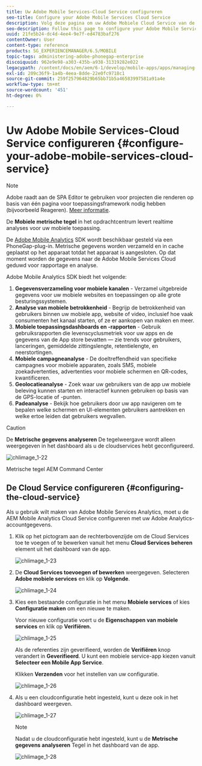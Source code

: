 ```yaml
---
title: Uw Adobe Mobile Services-Cloud Service configureren
seo-title: Configure your Adobe Mobile Services Cloud Service
description: Volg deze pagina om uw Adobe Mobiele Cloud Service van de Diensten te vormen.
seo-description: Follow this page to configure your Adobe Mobile Services Cloud Service.
uuid: 21fe5b24-dc4d-4ee4-9e7f-ed4783baf276
contentOwner: User
content-type: reference
products: SG_EXPERIENCEMANAGER/6.5/MOBILE
topic-tags: administering-adobe-phonegap-enterprise
discoiquuid: 962e9e98-a303-435b-a938-31319282e022
legacypath: /content/docs/en/aem/6-1/develop/mobile-apps/apps/managing-aem-mobile-apps/configure-your-adobe-phonegap-build-cloud-service1
exl-id: 209c36f9-1a4b-4eea-8dde-22e0fc9718c1
source-git-commit: 259f257964829b65bb71b5a46583997581a91a4e
workflow-type: tm+mt
source-wordcount: '451'
ht-degree: 0%

---
```


# Uw Adobe Mobile Services-Cloud Service configureren {#configure-your-adobe-mobile-services-cloud-service}

>[!NOTE]
>
>Adobe raadt aan de SPA Editor te gebruiken voor projecten die renderen op basis van één pagina voor toepassingsframework nodig hebben (bijvoorbeeld Reageren). [Meer informatie](/help/sites-developing/spa-overview.md).

De **Mobiele metrische tegel** in het opdrachtcentrum levert realtime analyses voor uw mobiele toepassing.

De [Adobe Mobile Analytics](https://www.adobe.com/ca/solutions/digital-analytics/mobile-web-apps-analytics.html) SDK wordt beschikbaar gesteld via een PhoneGap-plug-in. Metrische gegevens worden verzameld en in cache geplaatst op het apparaat totdat het apparaat is aangesloten. Op dat moment worden de gegevens naar de Adobe Mobile Services Cloud geduwd voor rapportage en analyse.

Adobe Mobile Analytics SDK biedt het volgende:

1. **Gegevensverzameling voor mobiele kanalen** - Verzamel uitgebreide gegevens voor uw mobiele websites en toepassingen op alle grote besturingssystemen.
1. **Analyse van mobiele betrokkenheid** - Begrijp de betrokkenheid van gebruikers binnen uw mobiele app, website of video, inclusief hoe vaak consumenten het kanaal starten, of ze er aankopen van maken en meer.
1. **Mobiele toepassingsdashboards en -rapporten** - Gebruik gebruiksrapporten die levenscyclusmetriek voor uw apps en de gegevens van de App store bevatten — zie trends voor gebruikers, lanceringen, gemiddelde zittingslengte, retentielengte, en neerstortingen.
1. **Mobiele campagneanalyse** - De doeltreffendheid van specifieke campagnes voor mobiele apparaten, zoals SMS, mobiele zoekadvertenties, advertenties voor mobiele schermen en QR-codes, kwantificeren.
1. **Geolocatieanalyse** - Zoek waar uw gebruikers van de app uw mobiele beleving kunnen starten en interactief kunnen gebruiken op basis van de GPS-locatie of -punten.
1. **Padeanalyse** - Bekijk hoe gebruikers door uw app navigeren om te bepalen welke schermen en UI-elementen gebruikers aantrekken en welke ertoe leiden dat gebruikers wegvallen.

>[!CAUTION]
>
>De **Metrische gegevens analyseren** De tegelweergave wordt alleen weergegeven in het dashboard als u de cloudservices hebt geconfigureerd.

![chlimage_1-22](assets/chlimage_1-22.png)

Metrische tegel AEM Command Center

## De Cloud Service configureren {#configuring-the-cloud-service}

Als u gebruik wilt maken van Adobe Mobile Services Analytics, moet u de AEM Mobile Analytics Cloud Service configureren met uw Adobe Analytics-accountgegevens.

1. Klik op het pictogram aan de rechterbovenzijde om de Cloud Services toe te voegen of te bewerken vanuit het menu **Cloud Services beheren** element uit het dashboard van de app.

   ![chlimage_1-23](assets/chlimage_1-23.png)

1. De **Cloud Services toevoegen of bewerken** weergegeven. Selecteren **Adobe mobiele services** en klik op **Volgende**.

   ![chlimage_1-24](assets/chlimage_1-24.png)

1. Kies een bestaande configuratie in het menu **Mobiele services** of kies **Configuratie maken** om een nieuwe te maken.

   Voor nieuwe configuratie voert u de **Eigenschappen van mobiele services** en klik op **Verifiëren.**

   ![chlimage_1-25](assets/chlimage_1-25.png)

   Als de referenties zijn geverifieerd, worden de **Verifiëren** knop verandert in **Geverifieerd**. U kunt een mobiele service-app kiezen vanuit **Selecteer een Mobile App Service**.

   Klikken **Verzenden** voor het instellen van uw configuratie.

   ![chlimage_1-26](assets/chlimage_1-26.png)

1. Als u een cloudconfiguratie hebt ingesteld, kunt u deze ook in het dashboard weergeven.

   ![chlimage_1-27](assets/chlimage_1-27.png)

   >[!NOTE]
   >
   >Nadat u de cloudconfiguratie hebt ingesteld, kunt u de **Metrische gegevens analyseren** Tegel in het dashboard van de app.

   ![chlimage_1-28](assets/chlimage_1-28.png)
